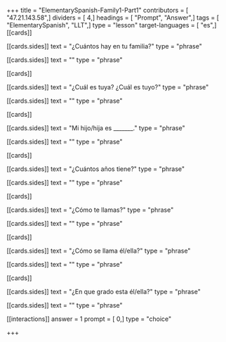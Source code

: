 +++
title = "ElementarySpanish-Family1-Part1"
contributors = [ "47.21.143.58",]
dividers = [ 4,]
headings = [ "Prompt", "Answer",]
tags = [ "ElementarySpanish", "LLT",]
type = "lesson"
target-languages = [ "es",]
[[cards]]

[[cards.sides]]
text = "¿Cuántos hay en tu familia?"
type = "phrase"

[[cards.sides]]
text = ""
type = "phrase"

[[cards]]

[[cards.sides]]
text = "¿Cuál es tuya? ¿Cuál es tuyo?"
type = "phrase"

[[cards.sides]]
text = ""
type = "phrase"

[[cards]]

[[cards.sides]]
text = "Mi hijo/hija es _______."
type = "phrase"

[[cards.sides]]
text = ""
type = "phrase"

[[cards]]

[[cards.sides]]
text = "¿Cuántos años tiene?"
type = "phrase"

[[cards.sides]]
text = ""
type = "phrase"

[[cards]]

[[cards.sides]]
text = "¿Cómo te llamas?"
type = "phrase"

[[cards.sides]]
text = ""
type = "phrase"

[[cards]]

[[cards.sides]]
text = "¿Cómo se llama él/ella?"
type = "phrase"

[[cards.sides]]
text = ""
type = "phrase"

[[cards]]

[[cards.sides]]
text = "¿En que grado esta él/ella?"
type = "phrase"

[[cards.sides]]
text = ""
type = "phrase"

[[interactions]]
answer = 1
prompt = [ 0,]
type = "choice"

+++

